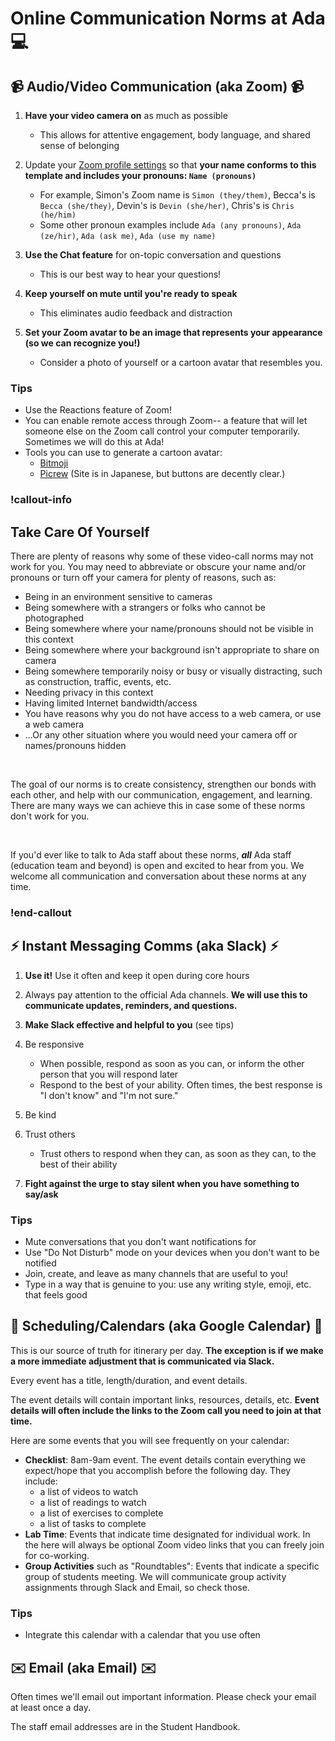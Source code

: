 # Online Communication Norms at Ada 💻

## 📹 Audio/Video Communication (aka Zoom) 📹

1. **Have your video camera on** as much as possible
    - This allows for attentive engagement, body language, and shared sense of belonging

1. Update your [Zoom profile settings](https://us02web.zoom.us/profile) so that **your name conforms to this template and includes your pronouns: `Name (pronouns)`**
    - For example, Simon's Zoom name is `Simon (they/them)`, Becca's is `Becca (she/they)`, Devin's is `Devin (she/her)`, Chris's is `Chris (he/him)`
    - Some other pronoun examples include `Ada (any pronouns)`, `Ada (ze/hir)`, `Ada (ask me)`, `Ada (use my name)`

1. **Use the Chat feature** for on-topic conversation and questions
    - This is our best way to hear your questions!

1. **Keep yourself on mute until you're ready to speak**
    - This eliminates audio feedback and distraction

1. **Set your Zoom avatar to be an image that represents your appearance (so we can recognize you!)**
    - Consider a photo of yourself or a cartoon avatar that resembles you.

### Tips

- Use the Reactions feature of Zoom!
- You can enable remote access through Zoom-- a feature that will let someone else on the Zoom call control your computer temporarily. Sometimes we will do this at Ada!
- Tools you can use to generate a cartoon avatar:
  - [Bitmoji](https://www.bitmoji.com/)
  - [Picrew](https://picrew.me/)  (Site is in Japanese, but buttons are decently clear.)

### !callout-info

## Take Care Of Yourself

There are plenty of reasons why some of these video-call norms may not work for you. You may need to abbreviate or obscure your name and/or pronouns or turn off your camera for plenty of reasons, such as:

- Being in an environment sensitive to cameras
- Being somewhere with a strangers or folks who cannot be photographed
- Being somewhere where your name/pronouns should not be visible in this context
- Being somewhere where your background isn't appropriate to share on camera
- Being somewhere temporarily noisy or busy or visually distracting, such as construction, traffic, events, etc.
- Needing privacy in this context
- Having limited Internet bandwidth/access
- You have reasons why you do not have access to a web camera, or use a web camera
- ...Or any other situation where you would need your camera off or names/pronouns hidden

<br>

The goal of our norms is to create consistency, strengthen our bonds with each other, and help with our communication, engagement, and learning. There are many ways we can achieve this in case some of these norms don't work for you.

<br>

If you'd ever like to talk to Ada staff about these norms, _**all**_ Ada staff (education team and beyond) is open and excited to hear from you. We welcome all communication and conversation about these norms at any time.

### !end-callout

## ⚡ Instant Messaging Comms (aka Slack) ⚡

1. **Use it!** Use it often and keep it open during core hours

1. Always pay attention to the official Ada channels. **We will use this to communicate updates, reminders, and questions.**

1. **Make Slack effective and helpful to you** (see tips)

1. Be responsive
    - When possible, respond as soon as you can, or inform the other person that you will respond later
    - Respond to the best of your ability. Often times, the best response is "I don't know" and "I'm not sure."

1. Be kind

1. Trust others
    - Trust others to respond when they can, as soon as they can, to the best of their ability

1. **Fight against the urge to stay silent when you have something to say/ask**

### Tips

- Mute conversations that you don't want notifications for
- Use "Do Not Disturb" mode on your devices when you don't want to be notified
- Join, create, and leave as many channels that are useful to you!
- Type in a way that is genuine to you: use any writing style, emoji, etc. that feels good

## 📅 Scheduling/Calendars (aka Google Calendar) 📅

This is our source of truth for itinerary per day. **The exception is if we make a more immediate adjustment that is communicated via Slack.**

Every event has a title, length/duration, and event details.

The event details will contain important links, resources, details, etc. **Event details will often include the links to the Zoom call you need to join at that time.**

Here are some events that you will see frequently on your calendar:

- **Checklist**: 8am-9am event. The event details contain everything we expect/hope that you accomplish before the following day. They include:
  - a list of videos to watch
  - a list of readings to watch
  - a list of exercises to complete
  - a list of tasks to complete
- **Lab Time**: Events that indicate time designated for individual work. In the here will always be optional Zoom video links that you can freely join for co-working.
- **Group Activities** such as "Roundtables": Events that indicate a specific group of students meeting. We will communicate group activity assignments through Slack and Email, so check those.

### Tips

- Integrate this calendar with a calendar that you use often

## ✉️ Email (aka Email) ✉️

Often times we'll email out important information. Please check your email at least once a day.

The staff email addresses are in the Student Handbook.

